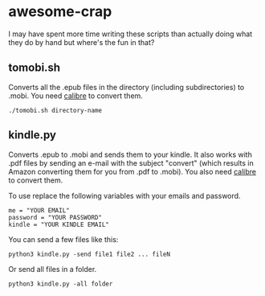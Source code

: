 # awesome-crap
I may have spent more time writing these scripts than actually doing what they do by hand but where's the fun in that?

## tomobi.sh

Converts all the .epub files in the directory (including subdirectories) to .mobi. 
You need [calibre](https://calibre-ebook.com/) to convert them.

```
./tomobi.sh directory-name
```

## kindle.py

Converts .epub to .mobi and sends them to your kindle. It also works with .pdf files by sending an e-mail with the subject "convert" (which results in Amazon converting them for you from .pdf to .mobi). 
You also need [calibre](https://calibre-ebook.com/) to convert them.

To use replace the following variables with your emails and password. 

```
me = "YOUR EMAIL"
password = "YOUR PASSWORD"
kindle = "YOUR KINDLE EMAIL"
```

You can send a few files like this:

```
python3 kindle.py -send file1 file2 ... fileN
```

Or send all files in a folder.

```
python3 kindle.py -all folder
```

